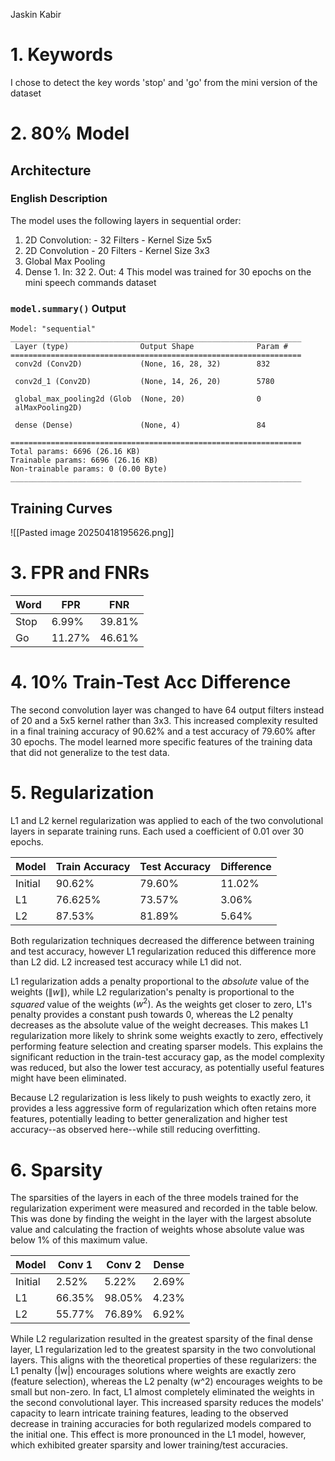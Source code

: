 Jaskin Kabir
# 1. Keywords
I chose to detect the key words 'stop' and
'go' from the mini version of the dataset
# 2. 80% Model
## Architecture
### English Description
The model uses the following layers in
sequential order:
1. 2D Convolution: - 32 Filters - Kernel Size
	5x5
2. 2D Convolution - 20 Filters - Kernel Size
	3x3
3. Global Max Pooling
4. Dense 1. In: 32 2. Out: 4 This model was
	trained for 30 epochs on the mini speech
	commands dataset
### `model.summary()` Output

```
Model: "sequential"
_________________________________________________________________
 Layer (type)                Output Shape              Param #   
=================================================================
 conv2d (Conv2D)             (None, 16, 28, 32)        832       
                                                                 
 conv2d_1 (Conv2D)           (None, 14, 26, 20)        5780      
                                                                 
 global_max_pooling2d (Glob  (None, 20)                0         
 alMaxPooling2D)                                                 
                                                                 
 dense (Dense)               (None, 4)                 84        
                                                                 
=================================================================
Total params: 6696 (26.16 KB)
Trainable params: 6696 (26.16 KB)
Non-trainable params: 0 (0.00 Byte)
_________________________________________________________________
```
## Training Curves
![[Pasted image 20250418195626.png]]
# 3. FPR and FNRs

| **Word** | **FPR** | **FNR** |
| -------- | ------- | ------- |
| Stop     | 6.99%   | 39.81%  |
| Go       | 11.27%  | 46.61%  |
# 4. 10% Train-Test Acc Difference
The second convolution layer was changed to
have 64 output filters instead of 20 and a
5x5 kernel rather than 3x3. This increased
complexity resulted in a final training
accuracy of 90.62% and a test accuracy of
79.60% after 30 epochs. The model learned
more specific features of the training data
that did not generalize to the test data.
# 5. Regularization
L1 and L2 kernel regularization was applied
to each of the two convolutional layers in
separate training runs. Each used a
coefficient of 0.01 over 30 epochs.

| Model   | Train Accuracy | Test Accuracy | Difference |
| ------- | -------------- | ------------- | ---------- |
| Initial | 90.62%         | 79.60%        | 11.02%     |
| L1      | 76.625%        | 73.57%        | 3.06%      |
| L2      | 87.53%         | 81.89%        | 5.64%      |
Both regularization techniques decreased the
difference between training and test
accuracy, however L1 regularization reduced
this difference more than L2 did. L2
increased test accuracy while L1 did not.

L1 regularization adds a penalty proportional
to the *absolute* value of the weights
$(\|w\|)$, while L2 regularization's penalty
is proportional to the *squared* value of the
weights $(w^2)$. As the weights get closer to
zero, L1's penalty provides a constant push
towards 0, whereas the L2 penalty decreases
as the absolute value of the weight
decreases. This makes L1 regularization more
likely to shrink some weights exactly to
zero, effectively performing feature
selection and creating sparser models. This
explains the significant reduction in the
train-test accuracy gap, as the model
complexity was reduced, but also
the lower test accuracy, as
potentially useful features might have been
eliminated. 

Because L2 regularization is less likely to
push weights to exactly zero, it provides a
less aggressive form of regularization which
often retains more features, potentially
leading to better generalization and higher
test accuracy--as observed here--while still
reducing overfitting.

# 6. Sparsity

The sparsities of the layers in each of the
three models trained for the regularization
experiment were measured and recorded in the
table below. This was done by finding the
weight in the layer with the largest absolute
value and calculating the fraction of weights
whose absolute value was below 1% of this
maximum value.

| Model   | Conv 1 | Conv 2 | Dense |
| ------- | ------ | ------ | ----- |
| Initial | 2.52%  | 5.22%  | 2.69% |
| L1      | 66.35% | 98.05% | 4.23% |
| L2      | 55.77% | 76.89% | 6.92% |
While L2 regularization resulted in the
greatest sparsity of the final dense layer,
L1 regularization led to the greatest
sparsity in the two convolutional layers.
This aligns with the theoretical properties
of these regularizers: the L1 penalty (|w|)
encourages solutions where weights are
exactly zero (feature selection), whereas the
L2 penalty (w^2) encourages weights to be
small but non-zero. In fact, L1 almost
completely eliminated the weights in the
second convolutional layer. This increased
sparsity reduces the models' capacity to
learn intricate training features, leading to
the observed decrease in training accuracies
for both regularized models compared to the
initial one. This effect is more pronounced
in the L1 model, however, which exhibited greater
sparsity and lower training/test accuracies.

